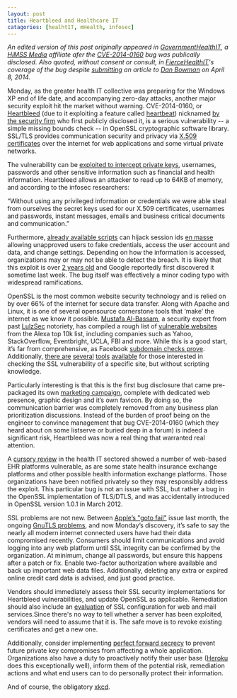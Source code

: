```yaml
---
layout: post
title: Heartbleed and Healthcare IT
catagories: [healhtIT, mHealth, infosec]
---
```

*An edited version of this post originally appeared in [GovernmentHealthIT][GovHIT], a [HiMSS Media][HiMSS Media] affiliate afer the [CVE-2014-0160][heartbleed] bug was publically disclosed. Also quoted, without consent or consult, in [FierceHealthIT][FierceHealthIT]'s coverage of the bug despite [submitting][danmailpic] an article to [Dan Bowman][danmail] on April 8, 2014.*   

[heartbleed]: http://heartbleed.com/
[GovHIT]: http://www.govhealthit.com/news/what-health-orgs-need-know-about-heartbleed
[HiMSS Media]: http://www.himssmedia.com
[FierceHealthIT]: http://www.fiercehealthit.com/story/heartbleed-what-impact-health-it/2014-04-11
[danmail]: mailto:dbowman@fiercemarkets.com
[danmailpic]: http://www.laurencstill/media/danmail.png

Monday, as the greater health IT collective was preparing for the Windows XP end of life date, and accompanying zero-day attacks, another major security exploit hit the market without warning. CVE-2014-0160, or [Heartbleed][1] (due to it exploiting a feature called [heartbeat][2]) nicknamed [by the security firm][3] who first publicly disclosed it, is a serious vulnerability -- a simple missing bounds check --  in OpenSSL cryptographic software library. SSL/TLS provides communication security and privacy via [X.509 certificates][4] over the internet for web applications and some virtual private networks. 

The vulnerability can be [exploited to intercept private keys][5], usernames, passwords and other sensitive information such as financial and health information. Heartbleed allows an attacker to read up to 64KB of memory, and according to the infosec researchers:

“Without using any privileged information or credentials we were able steal from ourselves the secret keys used for our X.509 certificates, usernames and passwords, instant messages, emails and business critical documents and communication.”

Furthermore, [already available scripts][6] can hijack session ids [en masse][7] allowing unapproved users to fake credentials, access the user account and data, and change settings. Depending on how the information is accessed, organizations may or may not be able to detect the breach. It is likely that this exploit is over [2 years old][8] and Google reportedly first discovered it sometime last week. The bug itself was effectively a minor coding typo with widespread ramifications.  

OpenSSL is the most common website security technology and is relied on by over 66% of the internet for secure data transfer. Along with Apache and Linux, it is one of several opensource cornerstone tools that ‘make’ the internet as we know it possible.  [Mustafa Al-Bassam][9], a security expert from past [LulzSec][10] notoriety, has compiled a rough list of [vulnerable websites][11] from the Alexa top 10k list, including companies such as Yahoo, StackOverflow, Eventbright, UCLA, FBI and more. While this is a good start, it’s far from comprehensive, as Facebook [subdomain checks prove][12]. Additionally, [there are][13] [several][14] [tools][15] [available][16] for those interested in checking the SSL vulnerability of a specific site, but without scripting knowledge. 

Particularly interesting is that this is the first bug disclosure that came pre-packaged its own [marketing campaign][17], complete with dedicated web presence, graphic design and it’s own favicon.  By doing so, the communication barrier was completely removed from any business plan prioritization discussions. Instead of the burden of proof being on the engineer to convince management that bug CVE-2014-0160 (which they heard about on some listserve or buried deep in a forum) is indeed a significant risk, Heartbleed was now a real thing that warranted real attention.  

A [cursory review][23] in the health IT sectored showed a number of web-based EHR platforms vulnerable, as are some state health insurance exchange platforms and other possible health information exchange platforms.  Those organizations have been notified privately so they may responsibly address the exploit. This particular bug is not an issue with SSL, but rather a bug in the OpenSSL implementation of TLS/DTLS, and was accidentally introduced in OpenSSL version 1.0.1 in  March 2012.

SSL problems are not new.  Between [Apple’s "goto fail"][18]  issue last month, the ongoing  [GnuTLS problems][19], and now Monday’s discovery, it’s safe to say the nearly all modern internet connected users have had their data compromised recently.  Consumers should limit communications and avoid logging into any web platform until SSL integrity can be confirmed by the organization. At minimum, change all passwords, but ensure this happens after a patch or fix. Enable two-factor authorization where available and back up important web data files. Additionally, deleting any extra or expired online credit card data is advised, and just good practice. 

Vendors should immediately assess their SSL security implementations for Heartbleed vulnerabilities, and update OpenSSL as applicable.  Remediation should also include an [evaluation][20] of SSL configuration for web and mail services.Since there's no way to tell whether a server has been exploited, vendors will need to assume that it is. The safe move is to revoke existing certificates and get a new one. 

 Additionally, consider implementing [perfect forward secrecy][21] to prevent future private key compromises from affecting a whole application.  Organizations also have a duty to proactively notify their user base ([Heroku][22] does this exceptionally well), inform them of the potential risk, remediation actions and what end users can to do personally protect their information.  

And of course, the obligatory [xkcd][xkcd].

[xkcd]: http://imgs.xkcd.com/comics/heartbleed.png

[1]: http://www.google.com/url?q=http%3A%2F%2Fheartbleed.com%2F&sa=D&sntz=1&usg=AFQjCNFtwctzsTrjivftlnHfhWRquUVjUQ
[2]: https://tools.ietf.org/html/rfc6520
[3]: http://www.codenomicon.com/
[4]: http://lorddoig.svbtle.com/heartbleed-should-bleed-x509-to-death
[5]: http://blog.cryptographyengineering.com/2014/04/attack-of-week-openssl-heartbleed.html
[6]: https://www.mattslifebytes.com/?p=533
[7]: https://www.michael-p-davis.com/using-heartbleed-for-hijacking-user-sessions/
[8]: http://blog.existentialize.com/the-story-of-the-gnutls-bug.html
[9]: https://twitter.com/musalbas
[10]: http://en.wikipedia.org/wiki/LulzSec
[11]: https://github.com/musalbas/heartbleed-masstest/blob/240b718e0c8d6871aa04af4f9d6fb75c53e35575/top10000.txt
[12]: http://pastebin.com/dmYYpx2y
[13]: https://www.ssllabs.com/ssltest/
[14]: http://filippo.io/Heartbleed/
[15]: https://github.com/titanous/heartbleeder
[16]: http://possible.lv/tools/hb/
[17]: http://www.kalzumeus.com/2014/04/09/what-heartbleed-can-teach-the-oss-community-about-marketing/
[18]: http://www.washingtonpost.com/business/technology/apples-security-bug-what-to-know-about-it-and-what-to-do-about-it/2014/02/24/b59404e4-9d59-11e3-9ba6-800d1192d08b_story.html
[19]: http://arstechnica.com/security/2014/03/critical-crypto-bug-leaves-linux-hundreds-of-apps-open-to-eavesdropping/
[20]: https://www.checktls.com/
[21]: http://en.wikipedia.org/wiki/Forward_secrecy
[22]: https://blog.heroku.com/archives/2014/4/8/openssl_heartbleed_security_update
[23]: http://www.laurencstill.com/media/clean-heartbleed.png

<!-- I’ll add supporting files here once orgs have a chance to sort things out, but the state exchanges I saw were Hawaii, Kentucky, Idaho, Washington, with a few more unconfirmed -->





